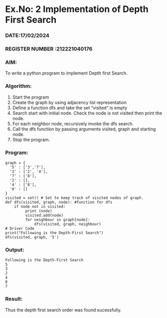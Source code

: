 # Ex.No: 2  Implementation of Depth First Search
### DATE:17/02/2024                                                                            
### REGISTER NUMBER :212221040176 
### AIM: 
To write a python program to implement Depth first Search. 
### Algorithm:
1. Start the program
2. Create the graph by using adjacency list representation
3. Define a function dfs and take the set “visited” is empty 
4. Search start with initial node. Check the node is not visited then print the node.
5. For each neighbor node, recursively invoke the dfs search.
6. Call the dfs function by passing arguments visited, graph and starting node.
7. Stop the program.
### Program:
```
graph = {
  '5' : ['3','7'],
  '3' : ['2', '4'],
  '7' : ['8'],
  '2' : [],
  '4' : ['8'],
  '8' : []
}
visited = set() # Set to keep track of visited nodes of graph.
def dfs(visited, graph, node): #function for dfs 
    if node not in visited:
         print (node)
         visited.add(node)
         for neighbour in graph[node]:
             dfs(visited, graph, neighbour)
# Driver Code
print("Following is the Depth-First Search")
dfs(visited, graph, '5')

```
### Output:
```
Following is the Depth-First Search
5
3
2
4
8
7
```
### Result:
Thus the depth first search order was found sucessfully.
